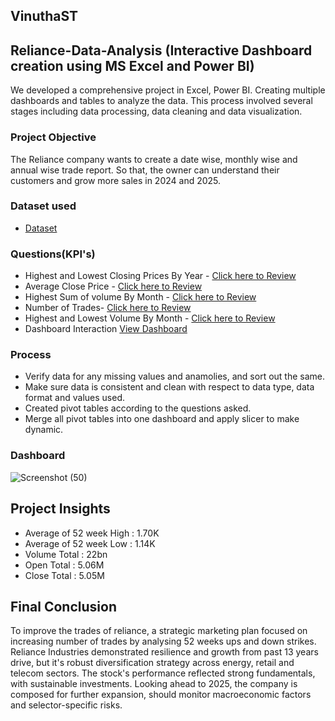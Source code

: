## VinuthaST
## Reliance-Data-Analysis (Interactive Dashboard creation using MS Excel and Power BI)
We developed a comprehensive project in Excel, Power BI. Creating multiple dashboards and tables to analyze the data. This process involved several stages including data processing, data cleaning and data visualization.

### Project Objective
The Reliance company wants to create a date wise, monthly wise and annual wise trade report. So that, the owner can understand their customers and grow more sales in 2024 and 2025.

### Dataset used
- <a href="https://1drv.ms/x/c/c6eed952a6c3825c/EWilx7_kiRpMtDxCOoi2y_cB8B-9u_x2P6wijj8u-GJ-Hg?e=BFL6TJ">Dataset</a>

### Questions(KPI's)
- Highest and Lowest Closing Prices By Year - <a href="https://github.com/VinuthaST-vincy/Data-Analysis-Dashboard/blob/main/Highest_Lowest%20Closing_Price.pdf "> Click here to Review</a>
- Average Close Price - <a href="https://github.com/VinuthaST-vincy/Data-Analysis-Dashboard/blob/main/Average_Close.pdf"> Click here to Review</a>
- Highest Sum of volume By Month - <a href="https://github.com/VinuthaST-vincy/Data-Analysis-Dashboard/blob/main/Highest_Sum_of_Volumebymonth.pdf ">Click here to Review</a>
- Number of Trades- <a href="https://github.com/VinuthaST-vincy/Data-Analysis-Dashboard/blob/main/Number%20of%20Trades.pdf ">Click here to Review</a>
- Highest and Lowest Volume By Month - <a href="https://github.com/VinuthaST-vincy/Data-Analysis-Dashboard/blob/main/Number%20of%20Trades.pdf ">Click here to Review</a>
- Dashboard Interaction <a href="https://app.powerbi.com/links/OKh8nchsNQ?ctid=5809fc8c-ed9c-4aa4-882a-a8a548f25c9d&pbi_source=linkShare ">View Dashboard</a>


### Process
- Verify data for any missing values and anamolies, and sort out the same.
- Make sure data is consistent and clean with respect to data type, data format and values used.
- Created pivot tables according to the questions asked.
- Merge all pivot tables into one dashboard and apply slicer to make dynamic.

### Dashboard 
![Screenshot (50)](https://github.com/user-attachments/assets/2a178a4b-5f50-45cb-860c-81c667e70c3e)

## Project Insights
- Average of 52 week High : 1.70K
- Average of 52 week Low : 1.14K
- Volume Total : 22bn
- Open Total : 5.06M
- Close Total : 5.05M

## Final Conclusion
To improve the trades of reliance, a strategic marketing plan focused on increasing number of trades by analysing 52 weeks ups and down strikes. Reliance Industries demonstrated resilience and growth from past 13 years drive, but it's robust diversification strategy across energy, retail and telecom sectors. The stock's performance reflected strong fundamentals, with sustainable investments. Looking ahead to 2025, the company is composed for further expansion, should monitor macroeconomic factors and selector-specific risks.

